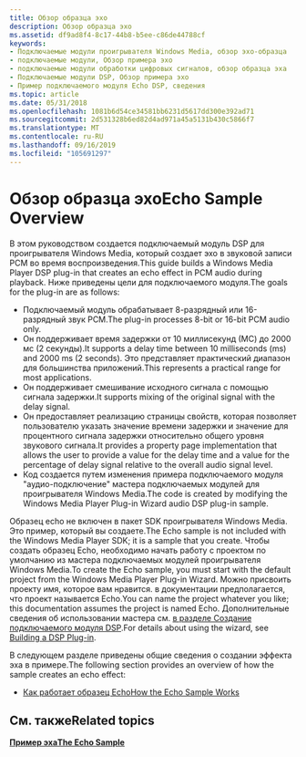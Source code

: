 ```yaml
---
title: Обзор образца эхо
description: Обзор образца эхо
ms.assetid: df9ad8f4-8c17-44b8-b5ee-c86de44788cf
keywords:
- Подключаемые модули проигрывателя Windows Media, обзор эхо-образца
- подключаемые модули, Обзор примера эхо
- подключаемые модули обработки цифровых сигналов, обзор образца эха
- Подключаемые модули DSP, Обзор примера эхо
- Пример подключаемого модуля Echo DSP, сведения
ms.topic: article
ms.date: 05/31/2018
ms.openlocfilehash: 1081b6d54ce34581bb6231d5617dd300e392ad71
ms.sourcegitcommit: 2d531328b6ed82d4ad971a45a5131b430c5866f7
ms.translationtype: MT
ms.contentlocale: ru-RU
ms.lasthandoff: 09/16/2019
ms.locfileid: "105691297"
---
```

# <a name="echo-sample-overview"></a><span data-ttu-id="c2ef8-108">Обзор образца эхо</span><span class="sxs-lookup"><span data-stu-id="c2ef8-108">Echo Sample Overview</span></span>

<span data-ttu-id="c2ef8-109">В этом руководством создается подключаемый модуль DSP для проигрывателя Windows Media, который создает эхо в звуковой записи PCM во время воспроизведения.</span><span class="sxs-lookup"><span data-stu-id="c2ef8-109">This guide builds a Windows Media Player DSP plug-in that creates an echo effect in PCM audio during playback.</span></span> <span data-ttu-id="c2ef8-110">Ниже приведены цели для подключаемого модуля.</span><span class="sxs-lookup"><span data-stu-id="c2ef8-110">The goals for the plug-in are as follows:</span></span>

-   <span data-ttu-id="c2ef8-111">Подключаемый модуль обрабатывает 8-разрядный или 16-разрядный звук PCM.</span><span class="sxs-lookup"><span data-stu-id="c2ef8-111">The plug-in processes 8-bit or 16-bit PCM audio only.</span></span>
-   <span data-ttu-id="c2ef8-112">Он поддерживает время задержки от 10 миллисекунд (МС) до 2000 мс (2 секунды).</span><span class="sxs-lookup"><span data-stu-id="c2ef8-112">It supports a delay time between 10 milliseconds (ms) and 2000 ms (2 seconds).</span></span> <span data-ttu-id="c2ef8-113">Это представляет практический диапазон для большинства приложений.</span><span class="sxs-lookup"><span data-stu-id="c2ef8-113">This represents a practical range for most applications.</span></span>
-   <span data-ttu-id="c2ef8-114">Он поддерживает смешивание исходного сигнала с помощью сигнала задержки.</span><span class="sxs-lookup"><span data-stu-id="c2ef8-114">It supports mixing of the original signal with the delay signal.</span></span>
-   <span data-ttu-id="c2ef8-115">Он предоставляет реализацию страницы свойств, которая позволяет пользователю указать значение времени задержки и значение для процентного сигнала задержки относительно общего уровня звукового сигнала.</span><span class="sxs-lookup"><span data-stu-id="c2ef8-115">It provides a property page implementation that allows the user to provide a value for the delay time and a value for the percentage of delay signal relative to the overall audio signal level.</span></span>
-   <span data-ttu-id="c2ef8-116">Код создается путем изменения примера подключаемого модуля "аудио-подключение" мастера подключаемых модулей для проигрывателя Windows Media.</span><span class="sxs-lookup"><span data-stu-id="c2ef8-116">The code is created by modifying the Windows Media Player Plug-in Wizard audio DSP plug-in sample.</span></span>

<span data-ttu-id="c2ef8-117">Образец echo не включен в пакет SDK проигрывателя Windows Media. Это пример, который вы создаете.</span><span class="sxs-lookup"><span data-stu-id="c2ef8-117">The Echo sample is not included with the Windows Media Player SDK; it is a sample that you create.</span></span> <span data-ttu-id="c2ef8-118">Чтобы создать образец Echo, необходимо начать работу с проектом по умолчанию из мастера подключаемых модулей проигрывателя Windows Media.</span><span class="sxs-lookup"><span data-stu-id="c2ef8-118">To create the Echo sample, you must start with the default project from the Windows Media Player Plug-in Wizard.</span></span> <span data-ttu-id="c2ef8-119">Можно присвоить проекту имя, которое вам нравится. в документации предполагается, что проект называется Echo.</span><span class="sxs-lookup"><span data-stu-id="c2ef8-119">You can name the project whatever you like; this documentation assumes the project is named Echo.</span></span> <span data-ttu-id="c2ef8-120">Дополнительные сведения об использовании мастера см. [в разделе Создание подключаемого модуля DSP](building-a-dsp-plug-in.md).</span><span class="sxs-lookup"><span data-stu-id="c2ef8-120">For details about using the wizard, see [Building a DSP Plug-in](building-a-dsp-plug-in.md).</span></span>

<span data-ttu-id="c2ef8-121">В следующем разделе приведены общие сведения о создании эффекта эха в примере.</span><span class="sxs-lookup"><span data-stu-id="c2ef8-121">The following section provides an overview of how the sample creates an echo effect:</span></span>

-   [<span data-ttu-id="c2ef8-122">Как работает образец Echo</span><span class="sxs-lookup"><span data-stu-id="c2ef8-122">How the Echo Sample Works</span></span>](how-the-echo-sample-works.md)

## <a name="related-topics"></a><span data-ttu-id="c2ef8-123">См. также</span><span class="sxs-lookup"><span data-stu-id="c2ef8-123">Related topics</span></span>

<dl> <dt>

[<span data-ttu-id="c2ef8-124">**Пример эха**</span><span class="sxs-lookup"><span data-stu-id="c2ef8-124">**The Echo Sample**</span></span>](the-echo-sample.md)
</dt> </dl>

 

 




